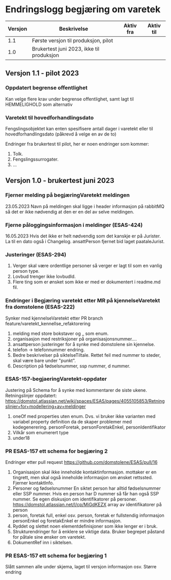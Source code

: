 # Endringslogg begjæring om varetek
| Versjon | Beskrivelse | Aktiv fra | Aktiv til |
| --- | --- | --- | --- |
| 1.1 | Første versjon til produksjon, pilot| | |
| 1.0 | Brukertest juni 2023, ikke til produksjon | | |
## Versjon 1.1 - pilot 2023
### Oppdatert begrense offentlighet
Kan velge flere krav under begrense offentlighet, samt lagt til HEMMELIGHOLD som alternativ
### Varetekt til hovedforhandlingsdato
Fengslingsobjektet kan enten spesifisere antall dager i varetekt eller til hovedforhandlingsdato (påkrevd å velge en av de to)


Endringer fra brukertest til pilot, her er noen endringer som kommer:
1. Tolk.
2. Fengslingssurrogater.
3. ...


## Versjon 1.0 - brukertest juni 2023
### Fjerner melding på begjæringVaretekt meldingen
23.05.2023
Navn på meldingen skal ligge i header informasjon på rabbitMQ så det er ikke nødvendig at den er en del av selve meldingen.
### Fjerne påloggingsinformasjon i meldinger (ESAS-424)
16.05.2023
Hvis det ikke er helt nødvendig som det kanskje er på Jurister.
La til en dato også i Changelog.
ansattPerson fjernet bid laget paataleJurist.
### Justeringer (ESAS-294)
1. Verger skal være ordentlige personer så verger er lagt til som en vanlig person type.
2. Lovbud trenger ikke lovbudId.
3. Flere ting som er ønsket som ikke er med er dokumentert i readme.md fil.
### Endringer i Begjæring varetekt etter MR på kjennelseVaretekt fra domstolene (ESAS-222)
Synker med kjennelseVaretekt etter PR branch feature/varetekt_kennellse_refaktorering
1. melding med store bokstaver og _ som enum.
2. organisasjon med restriksjoner på organisasjonsnummer....
2. ansattperson justeringer for å synke med domstolene sin kjennelse.
3. telefon -> telefonnummer endring.
4. Bedre beskrivelser på siktelseTiltale. Rettet feil med nummer to steder, skal være bare under "punkt".
5. Description på fødselsnummer, ssp nummer, d nummer.
### ESAS-157-begjaeringVaretekt-oppdater
Justering på Schema for å synke med kommentarer de siste ukene.
Retningslinjer oppdatert: https://domstol.atlassian.net/wiki/spaces/ESAS/pages/4055105853/Retningslinjer+for+modellering+av+meldinger 
1. oneOf med properties uten enum. Dvs. vi bruker ikke varianten med variabel property definition da de skaper problemer med kodegenerering.
   personForetak, personForetakEnkel, personIdentifikator
2. Vilkår som enumerert type
3. under18
### PR ESAS-157 ett schema for begjæring 2
Endringer etter pull request https://github.com/domstolene/ESAS/pull/16
1. Organisasjon skal ikke inneholde kontaktinformasjon.
   mottaker er en tingrett, men skal også inneholde informasjon om ønsket rettssted.
   Fjerner kontaktInfo.
2. Personer og fødselsnummer
   En siktet person har alltid fødselsnummer eller SSP nummer.
   Hvis en person har D nummer så får han også SSP nummer.
   Se egen diskusjon om identifikatorer på personer.
   https://domstol.atlassian.net/l/cp/MiGdKEZX
   array av identifikatorer på person
3. person, foretak full, enkel osv. 
   person, foretak er fullstendig informasjon
   personEnkel og foretakEnkel er mindre informasjon.
4. Ryddet og slettet noen elementdefinisjoner som ikke lenger er i bruk.
5. Strukturendringer for å enklere se viktige data.
   Bruker begrepet påstand for påtale sine ønsker om varetekt.
5. DokumentRef inn i siktelsen.
### PR ESAS-157 ett schema for begjæring 1
Slått sammen alle under skjema, laget til versjon informasjon osv.
Større endring
